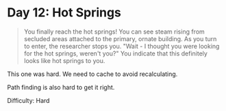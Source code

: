 # Day 12: Hot Springs

> You finally reach the hot springs! You can see steam rising from secluded areas attached to the primary, 
> ornate building.
> As you turn to enter, the researcher stops you. "Wait - I thought you were looking for the hot springs, weren't you?" 
> You indicate that this definitely looks like hot springs to you.

This one was hard. We need to cache to avoid recalculating.

Path finding is also hard to get it right.

Difficulty: Hard